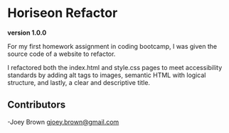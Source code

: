 # Horiseon Refactor

**version 1.0.0**

For my first homework assignment in coding bootcamp, I was given the source code of a website to refactor. 

I refactored both the index.html and style.css pages to meet accessibility standards by adding alt tags to images, semantic HTML with logical structure, and lastly, a clear and descriptive title.

## Contributors

-Joey Brown <gjoey.brown@gmail.com>
